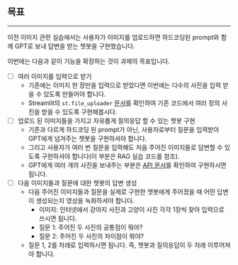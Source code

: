 ## 목표

---

이전 이미지 관련 실습에서는 사용자가 이미지를 업로드하면 하드코딩된 prompt와 함께 GPT로 보내 답변을 받는 챗봇을 구현했습니다.

이번에는 다음과 같이 기능을 확장하는 것이 과제의 목표입니다.

- [ ] 여러 이미지를 입력으로 받기
  - 기존에는 이미지 한 장만을 입력으로 받았다면 이번에는 다수의 사진을 입력 받을 수 있도록 만들어야 합니다.
  - Streamlit의 `st.file_uploader` [문서](https://docs.streamlit.io/develop/api-reference/widgets/st.file_uploader)를 확인하여 기존 코드에서 여러 장의 사진을 받을 수 있도록 구현해봅시다.
- [ ] 업로드 된 이미지들을 가지고 자유롭게 질의응답 할 수 있는 챗봇 구현
  - 기존과 다르게 하드코딩 된 prompt가 아닌, 사용자로부터 질문을 입력받아 GPT에게 넘겨주는 챗봇을 구현하셔야 합니다.
  - 그리고 사용자가 여러 번 질문을 입력해도 처음 주어진 이미지들로 답변할 수 있도록 구현하셔야 합니다(이 부분은 RAG 실습 코드를 참조).
  - GPT에게 여러 개의 사진을 보내주는 부분은 [API 문서](https://platform.openai.com/docs/guides/vision)를 확인하여 구현하시면 됩니다.
- [ ] 다음 이미지들과 질문에 대한 챗봇의 답변 생성
  - 다음 주어진 이미지들과 질문을 실제로 구현한 챗봇에게 주어졌을 때 어떤 답변이 생성되는지 영상을 녹화하셔야 합니다.
    - 이미지: 인터넷에서 강아지 사진과 고양이 사진 각각 1장씩 찾아 입력으로 쓰시면 됩니다.
    - 질문 1: 주어진 두 사진의 공통점이 뭐야?
    - 질문 2: 주어진 두 사진의 차이점이 뭐야?
  - 질문 1, 2를 차례로 입력하시면 됩니다. 즉, 챗봇과 질의응답이 두 차례 이루어져야 합니다.
